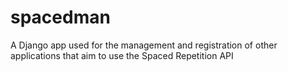 # spacedman
A Django app used for the management and registration of other applications that aim to use the Spaced Repetition API